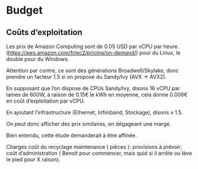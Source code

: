 # Budget

## Coûts d’exploitation
Les prix de Amazon Computing sont de 0.05 USD par vCPU par heure. (https://aws.amazon.com/fr/ec2/pricing/on-demand/) pour du Linux, le double pour du Windows.

Attention par contre, ce sont des générations Broadwell/Skylake, donc prendre un facteur 1.5 si on propose du Sandy/Ivy (AVX -> AVX2).

En supposant que l’on dispose de CPUs Sandy/Ivy, disons 16 vCPU par lames de 600W, à raison de 0.15€ le kWh en moyenne, cela donne 0.006€ en coût d’exploitation par vCPU.

En ajoutant l’infrastructure (Ethernet, Infiniband, Stockage), disons x 1.5.

On peut donc afficher des prix similaires, en dégageant une marge.

Bien entendu, cette étude demanderait à être affinée.

Charges
coût du recyclage
maintenance ( pièces ): provisions à prévoir;
coût d’administration ( Benoit pour commencer, mais quid si il arrête ou lève le pied pour X raison).
